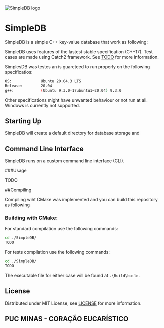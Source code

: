 <a id="top"></a>
![SimpleDB logo](https://imgur.com/a/z40PbRZ)

# SimpleDB

SimpleDB is a simple C++ key-value database that work as following:

SimpleDB uses features of the lastest stable specification (C++17).
Test cases are made using Catch2 framework. See [TODO](TODO) for
more information.

SimplesDB was testes an is guareteed to run properly on the following
specificatios:
```bash
OS:             Ubuntu 20.04.3 LTS
Release:        20.04
g++:            (Ubuntu 9.3.0-17ubuntu1~20.04) 9.3.0
```
Other specifications might have unwanted behaviour or not run at all.  
Windows is currently not supported.

## Starting Up

SimpleDB will create a default directory for database storage and 

## Command Line Interface
SimpleDB runs on a custom command line interface (CLI).

###Usage

TODO

##Compiling

Compiling wiht CMake was implemented and you can build this repository as following

### Building with CMake:

For standard compilation use the following commands:
```bash
cd ./SimpleDB/
TODO
```

For tests compilation use the following commands:
```bash
cd ./SimpleDB/
TODO
```

The executable file for either case will be found at `.\Build\build`.

## License

Distributed under MIT License, see [LICENSE](LICENSE) for more information.

## PUC MINAS - CORAÇÃO EUCARÍSTICO
